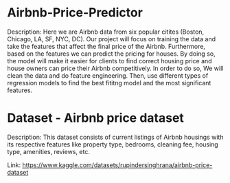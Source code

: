 # Airbnb-Price-Predictor

Description: Here we are Airbnb data from six popular citites (Boston, Chicago, LA, SF, NYC, DC). Our project will focus on training the data and take the features that affect the final price of the Airbnb. Furthermore, based on the features we can predict the pricing for houses. By doing so, the model will make it easier for clients to find correct housing price and house owners can price their Airbnb competitively. In order to do so, We will clean the data and do feature engineering. Then, use different types of regression models to find the best fititng model and the most significant features.

# Dataset - Airbnb price dataset
Description: This dataset consists of current listings of Airbnb housings with its respective features like property type, bedrooms, cleaning fee, housing type, amenities, reviews, etc.

Link: https://www.kaggle.com/datasets/rupindersinghrana/airbnb-price-dataset
